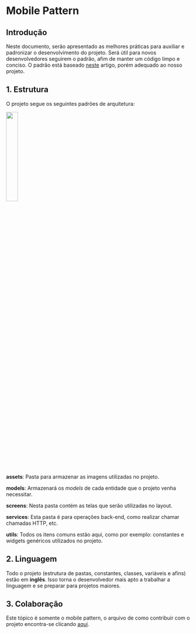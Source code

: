 # Mobile Pattern

## Introdução

Neste documento, serão apresentado as melhores práticas para auxiliar e padronizar o desenvolvimento do projeto. Será útil para novos desenvolvedores seguirem o padrão, afim de manter um código limpo e conciso. O padrão está baseado [neste](https://medium.com/@parthibansudhaman/flutter-scalable-app-folder-structure-6f2b0bc139c4) artigo, porém adequado ao nosso projeto.

## 1. Estrutura

O projeto segue os seguintes padrões de arquitetura:

<img src="https://i.imgur.com/Og1hmsb.png" width="25%" />

**assets**: Pasta para armazenar as imagens utilizadas no projeto.

**models**: Armazenará os *models* de cada entidade que o projeto venha necessitar.

**screens**: Nesta pasta contém as telas que serão utilizadas no layout.

**services**: Esta pasta é para operações back-end, como realizar chamar chamadas HTTP, etc.

**utils**: Todos os itens comuns estão aqui, como por exemplo: constantes e widgets genéricos utilizados no projeto.

## 2. Linguagem

Todo o projeto (estrutura de pastas, constantes, classes, variáveis e afins) estão em **inglês**. Isso torna o desenvolvedor mais apto a trabalhar a linguagem e se preparar para projetos maiores.

## 3. Colaboração

Este tópico é somente o mobile pattern, o arquivo de como contribuir com o projeto encontra-se clicando [aqui](CONTRIBUTING.md).
